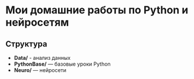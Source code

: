 # Мои домашние работы по Python и нейросетям

## Структура

- **Data/** - анализ данных
- **PythonBase/** — базовые уроки Python
- **Neuro/** — нейросети